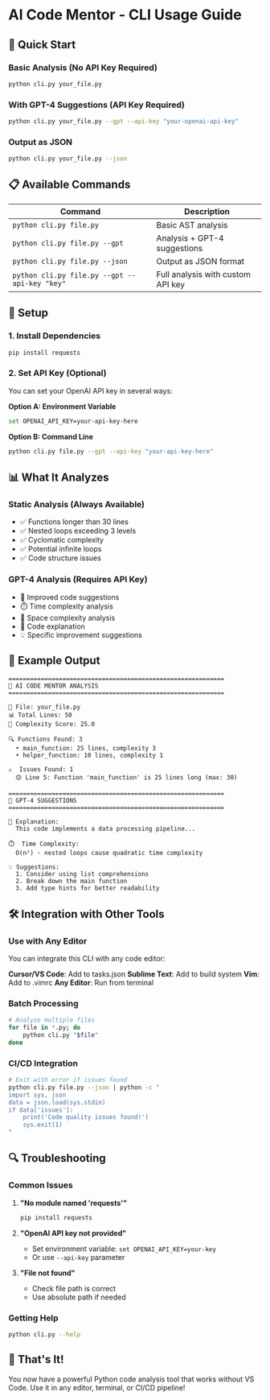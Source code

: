 # AI Code Mentor - CLI Usage Guide

## 🚀 Quick Start

### Basic Analysis (No API Key Required)
```bash
python cli.py your_file.py
```

### With GPT-4 Suggestions (API Key Required)
```bash
python cli.py your_file.py --gpt --api-key "your-openai-api-key"
```

### Output as JSON
```bash
python cli.py your_file.py --json
```

## 📋 Available Commands

| Command | Description |
|---------|-------------|
| `python cli.py file.py` | Basic AST analysis |
| `python cli.py file.py --gpt` | Analysis + GPT-4 suggestions |
| `python cli.py file.py --json` | Output as JSON format |
| `python cli.py file.py --gpt --api-key "key"` | Full analysis with custom API key |

## 🔧 Setup

### 1. Install Dependencies
```bash
pip install requests
```

### 2. Set API Key (Optional)
You can set your OpenAI API key in several ways:

**Option A: Environment Variable**
```bash
set OPENAI_API_KEY=your-api-key-here
```

**Option B: Command Line**
```bash
python cli.py file.py --gpt --api-key "your-api-key-here"
```

## 📊 What It Analyzes

### Static Analysis (Always Available)
- ✅ Functions longer than 30 lines
- ✅ Nested loops exceeding 3 levels
- ✅ Cyclomatic complexity
- ✅ Potential infinite loops
- ✅ Code structure issues

### GPT-4 Analysis (Requires API Key)
- 🧠 Improved code suggestions
- ⏱️ Time complexity analysis
- 💾 Space complexity analysis
- 📝 Code explanation
- 💡 Specific improvement suggestions

## 🎯 Example Output

```
============================================================
🤖 AI CODE MENTOR ANALYSIS
============================================================

📁 File: your_file.py
📊 Total Lines: 50
🎯 Complexity Score: 25.0

🔍 Functions Found: 3
  • main_function: 25 lines, complexity 3
  • helper_function: 10 lines, complexity 1

⚠️  Issues Found: 1
  🟡 Line 5: Function 'main_function' is 25 lines long (max: 30)

============================================================
🧠 GPT-4 SUGGESTIONS
============================================================

📝 Explanation:
  This code implements a data processing pipeline...

⏱️  Time Complexity:
  O(n²) - nested loops cause quadratic time complexity

💡 Suggestions:
  1. Consider using list comprehensions
  2. Break down the main function
  3. Add type hints for better readability
```

## 🛠️ Integration with Other Tools

### Use with Any Editor
You can integrate this CLI with any code editor:

**Cursor/VS Code**: Add to tasks.json
**Sublime Text**: Add to build system
**Vim**: Add to .vimrc
**Any Editor**: Run from terminal

### Batch Processing
```bash
# Analyze multiple files
for file in *.py; do
    python cli.py "$file"
done
```

### CI/CD Integration
```bash
# Exit with error if issues found
python cli.py file.py --json | python -c "
import sys, json
data = json.load(sys.stdin)
if data['issues']:
    print('Code quality issues found!')
    sys.exit(1)
"
```

## 🔍 Troubleshooting

### Common Issues

1. **"No module named 'requests'"**
   ```bash
   pip install requests
   ```

2. **"OpenAI API key not provided"**
   - Set environment variable: `set OPENAI_API_KEY=your-key`
   - Or use `--api-key` parameter

3. **"File not found"**
   - Check file path is correct
   - Use absolute path if needed

### Getting Help
```bash
python cli.py --help
```

## 🎉 That's It!

You now have a powerful Python code analysis tool that works without VS Code. Use it in any editor, terminal, or CI/CD pipeline! 